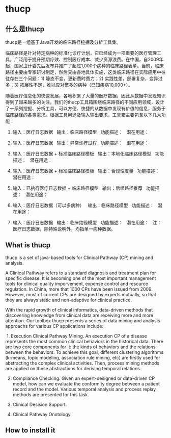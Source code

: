 # thucp

## 什么是thucp

thucp是一组基于Java开发的临床路径挖掘及分析工具集。

临床路径是针对特定病种的标准化诊疗计划，它已经成为一项重要的医疗管理工具，广泛用于提升预期疗效、控制医疗成本、减少资源浪费。在中国，自2009年起，国家卫计委先后发布并推广了超过1,000个病种的临床路径表单。当前，临床路径主要由专家研讨制定，然后交由各地具体实施，这类临床路径在实际应用中往往存在三个问题：1) 静态不变，更新费时费力；2) 实践性差，部署复杂，变异过多；3) 拓展性不足，难以应对繁多的病种（已知疾病10,000+）。

随着医疗信息化的快速发展，各地积累了大量的医疗数据，因此从数据中发现知识得到了越来越多的关注。我们的thucp工具箱围绕临床路径的不同应用领域，设计了一系列挖掘、分析工具，可以方便、快捷的从数据中发现有价值的信息，服务于临床路径的各类需求。根据工具用途及输入输出要求，工具箱主要包含以下几大功能：

1. 输入：医疗日志数据
   输出：临床路径模型
   功能描述：
   潜在用途：
   
2. 输入：医疗日志数据
   输出：异常诊疗过程
   功能描述：
   潜在用途：
   
3. 输入：医疗日志数据 + 标准临床路径模板
   输出：本地化临床路径模型
   功能描述：
   潜在用途：
   
4. 输入：医疗日志数据 + 标准临床路径模板
   输出：合规性度量
   功能描述：
   潜在用途：
   
5. 输入：已执行医疗日志数据 + 临床路径模型
   输出：后续路径推荐
   功能描述：
   潜在用途：
   
6. 输入：医疗日志数据（可以多病种）
   输出：临床路径模型
   功能描述：
   潜在用途： 
   
7. 输入：医疗日志数据
   输出：临床路径模型
   功能描述：
   潜在用途：
   
注：医疗日志数据，除特殊说明外，均指单一病种数据。

## What is thucp
thucp is a set of java-based tools for Clinical Pathway (CP) mining and analysis. 

A Clinical Pathway refers to a standard diagnosis and treatment plan for specific disease. It is becoming one of the most important management tools for clinical quality imporvement, expense control and resource regulation. In China, more that 1000 CPs have been issued 
from 2009. However, most of current CPs are designed by experts mutually, so that they are always static and non-adaptive for clinical practice. 

With the rapid growth of clinical informatics, data-driven methods that discovering knowledge from clinical data are receiving more and more attention. Our toolbox thucp presents a series of data mining and analysis approachs for various CP applications include: 

  1. Execution Clinical Pathway Mining. An execution CP of a disease represents the most common clinical behaviors in the historical data. There are two core components for it: the kinds of behaviors and the relations between the behaviors. To achieve this goal, different clustering algorithms (k-means, topic modeling, association rule mining, etc) are firstly used for abstracting the complex clinical activities. Then, process mining methods are applied on these abstractions for deriving temporal relations. 
  
  2. Compliance Checking. Given an expert-designed or data-driven CP model, how can we evaluate the conformity degree between a patient record and the model. Various temporal analysis and process replay methods are presented for this task. 
  
  3. Clinical Desision Support. 
  
  4. Clinical Pathway Onotology. 

## How to install it
